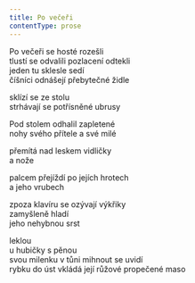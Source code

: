 ```yaml
---
title: Po večeři
contentType: prose
---
```


<section>

Po večeři se hosté rozešli  
tlustí se odvalili pozlacení odtekli  
jeden tu sklesle sedí  
číšníci odnášejí přebytečné židle

sklízí se ze stolu  
strhávají se potřísněné ubrusy

Pod stolem odhalil zapletené  
nohy svého přítele a své milé

přemítá nad leskem vidličky  
a nože

palcem přejíždí po jejích hrotech  
a jeho vrubech

zpoza klavíru se ozývají výkřiky  
zamyšleně hladí  
jeho nehybnou srst

leklou  
u hubičky s pěnou  
svou milenku v tůni mihnout se uvidí  
rybku do úst vkládá její růžové propečené maso

</section>
